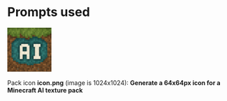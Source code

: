 # Prompts used

<img src="/icon.png" style="width: 20% !important;">

Pack icon **icon.png** (image is 1024x1024): **Generate a 64x64px icon for a Minecraft AI texture pack**
